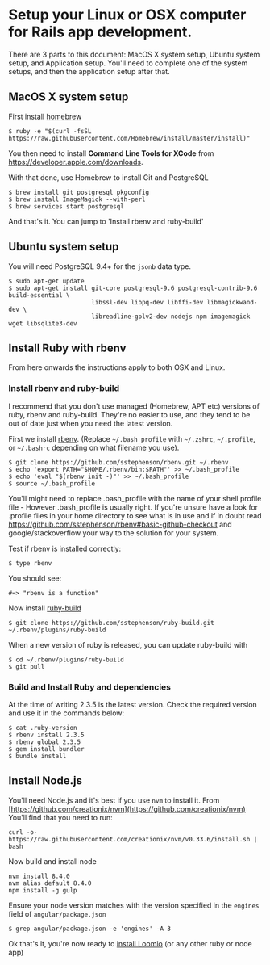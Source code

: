 # Setup your Linux or OSX computer for Rails app development.

There are 3 parts to this document: MacOS X system setup, Ubuntu system setup, and Application setup. You'll need to complete one of the system setups, and then the application setup after that.

## MacOS X system setup

First install [homebrew](http://brew.sh)

```
$ ruby -e "$(curl -fsSL https://raw.githubusercontent.com/Homebrew/install/master/install)"
```

You then need to install __Command Line Tools for XCode__ from https://developer.apple.com/downloads.

With that done, use Homebrew to install Git and PostgreSQL

```
$ brew install git postgresql pkgconfig
$ brew install ImageMagick --with-perl
$ brew services start postgresql
```

And that's it. You can jump to 'Install rbenv and ruby-build'

## Ubuntu system setup

You will need PostgreSQL 9.4+ for the `jsonb` data type.

```
$ sudo apt-get update
$ sudo apt-get install git-core postgresql-9.6 postgresql-contrib-9.6 build-essential \
                       libssl-dev libpq-dev libffi-dev libmagickwand-dev \
                       libreadline-gplv2-dev nodejs npm imagemagick wget libsqlite3-dev
```

## Install Ruby with rbenv

From here onwards the instructions apply to both OSX and Linux.

### Install rbenv and ruby-build

I recommend that you don't use managed (Homebrew, APT etc) versions of ruby, rbenv and ruby-build. They're no easier to use, and they tend to be out of date just when you need the latest version.

First we install [rbenv](https://github.com/sstephenson/rbenv). (Replace ```~/.bash_profile``` with  ```~/.zshrc```, ```~/.profile```, or ```~/.bashrc``` depending on what filename you use).

```
$ git clone https://github.com/sstephenson/rbenv.git ~/.rbenv
$ echo 'export PATH="$HOME/.rbenv/bin:$PATH"' >> ~/.bash_profile
$ echo 'eval "$(rbenv init -)"' >> ~/.bash_profile
$ source ~/.bash_profile
```

You'll might need to replace .bash_profile with the name of your shell profile file - However .bash_profile is usually right. If you're unsure have a look for .profile files in your home directory to see what is in use and if in doubt read https://github.com/sstephenson/rbenv#basic-github-checkout and google/stackoverflow your way to the solution for your system.

Test if rbenv is installed correctly:
```
$ type rbenv
```

You should see:
```
#=> "rbenv is a function"
```

Now install [ruby-build](https://github.com/sstephenson/ruby-build#readme)

```
$ git clone https://github.com/sstephenson/ruby-build.git ~/.rbenv/plugins/ruby-build
```

When a new version of ruby is released, you can update ruby-build with
```
$ cd ~/.rbenv/plugins/ruby-build
$ git pull
```

### Build and Install Ruby and dependencies

At the time of writing 2.3.5 is the latest version. Check the required version and use it in the commands below:
```
$ cat .ruby-version
$ rbenv install 2.3.5
$ rbenv global 2.3.5
$ gem install bundler
$ bundle install
```

## Install Node.js

You'll need Node.js and it's best if you use `nvm` to install it. From [https://github.com/creationix/nvm](https://github.com/creationix/nvm) You'll find that you need to run:
```
curl -o- https://raw.githubusercontent.com/creationix/nvm/v0.33.6/install.sh | bash
```

Now build and install node

```
nvm install 8.4.0
nvm alias default 8.4.0
npm install -g gulp
```

Ensure your node version matches with the version specified in the `engines` field of `angular/package.json`
```
$ grep angular/package.json -e 'engines' -A 3
```

Ok that's it, you're now ready to [install Loomio](quickstart.md) (or any other ruby or node app)
